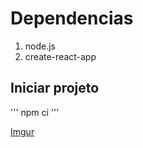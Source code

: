 # Dependencias 
1. node.js
2. create-react-app

## Iniciar projeto
'''
 npm ci
'''

[Imgur](https://i.imgur.com/FgbfZBY.png)
